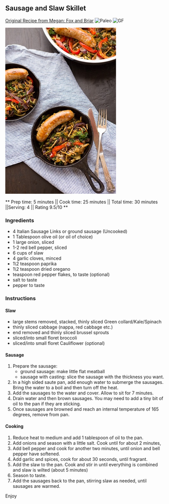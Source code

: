 ## Sausage and Slaw Skillet

[Original Recipe from Megan: Fox and Briar](https://www.foxandbriar.com/one-pot-paleo-sausage-slaw-skillet/)
![Paleo](https://img.shields.io/badge/-Paleo-blueviolet.svg)
![GF](https://img.shields.io/badge/-Gluten--free-yellow.svg)

![Picture](../img/sausage_slaw_skillet.jpg)

** Prep time: 5 minutes || Cook time: 25 minutes || Total time: 30 minutes ||Serving: 4 || Rating 9.5/10 **

### Ingredients

- 4 Italian Sausage Links or ground sausage (Uncooked)
- 1 Tablespoon olive oil (or oil of choice)
- 1 large onion, sliced
- 1-2 red bell pepper, sliced
- 6 cups of slaw
- 4 garlic cloves, minced
- 1\2 teaspoon paprika
- 1\2 teaspoon dried oregano
- teaspoon red pepper flakes, to taste (optional)
- salt to taste
- pepper to taste

### Instructions

#### Slaw
 - large stems removed, stacked, thinly sliced Green collard/Kale/Spinach
 - thinly sliced cabbage (nappa, red cabbage etc.)
 - end removed and thinly sliced brussel sprouts
 - sliced/into small floret broccoli
 - sliced/into small floret Cauliflower (optional)
 
#### Sausage
1. Prepare the sausage: 
	- ground sausage: make little flat meatball 
	- sausage with casting: slice the sausage with the thickness you want. 
2. In a high sided saute pan, add enough water to submerge the sausages. Bring the water to a boil and then turn off the heat. 
3. Add the sausages to the water and cover. Allow to sit for 7 minutes. 
4. Drain water and then brown sausages. You may need to add a tiny bit of oil to the pan if they are sticking.
5. Once sausages are browned and reach an internal temperature of 165 degrees, remove from pan. 

#### Cooking
1. Reduce heat to medium and add 1 tablespoon of oil to the pan. 
2. Add onions and season with a little salt. Cook until for about 2 minutes, 
3. Add bell pepper and cook for another two minutes, until onion and bell pepper have softened. 
4. Add garlic and spices, cook for about 30 seconds, until fragrant.
5. Add the slaw to the pan. Cook and stir in until everything is combined and slaw is wilted (about 5 minutes)
6. Season to taste.
7. Add the sausages back to the pan, stirring slaw as needed, until sausages are warmed. 

Enjoy
